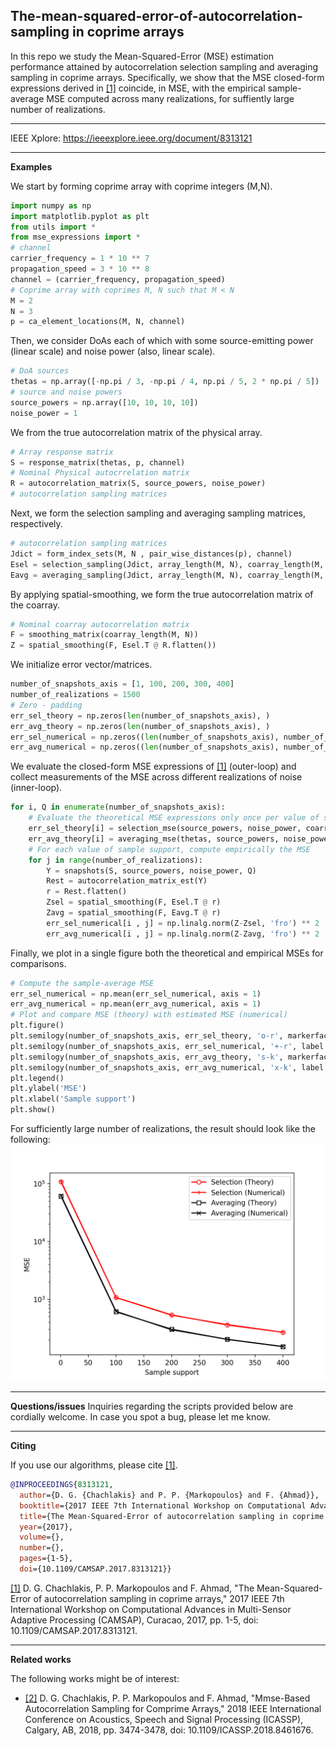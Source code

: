 ## The-mean-squared-error-of-autocorrelation-sampling in coprime arrays



In this repo we study the Mean-Squared-Error (MSE) estimation performance attained by autocorrelation selection sampling and averaging sampling in coprime arrays. Specifically, we show that the MSE closed-form expressions derived in [[1]](https://ieeexplore.ieee.org/document/8313121) coincide, in MSE, with the empirical sample-average MSE computed across many realizations, for suffiently large number of realizations. 

---

IEEE Xplore: https://ieeexplore.ieee.org/document/8313121

---
**Examples**

We start by forming coprime array with coprime integers (M,N).
```python
import numpy as np
import matplotlib.pyplot as plt
from utils import *
from mse_expressions import *
# channel
carrier_frequency = 1 * 10 ** 7
propagation_speed = 3 * 10 ** 8
channel = (carrier_frequency, propagation_speed)
# Coprime array with coprimes M, N such that M < N
M = 2
N = 3
p = ca_element_locations(M, N, channel) 
```
Then, we consider DoAs each of which with some source-emitting power (linear scale) and noise power (also, linear scale).
```python
# DoA sources
thetas = np.array([-np.pi / 3, -np.pi / 4, np.pi / 5, 2 * np.pi / 5])
# source and noise powers
source_powers = np.array([10, 10, 10, 10])
noise_power = 1
```
We from the true autocorrelation matrix of the physical array.
```python
# Array response matrix
S = response_matrix(thetas, p, channel)
# Nominal Physical autocrrelation matrix
R = autocorrelation_matrix(S, source_powers, noise_power)
# autocorrelation sampling matrices
```
Next, we form the selection sampling and averaging sampling matrices, respectively. 
```python
# autocorrelation sampling matrices
Jdict = form_index_sets(M, N , pair_wise_distances(p), channel)
Esel = selection_sampling(Jdict, array_length(M, N), coarray_length(M, N))
Eavg = averaging_sampling(Jdict, array_length(M, N), coarray_length(M, N))
```
By applying spatial-smoothing, we form the true autocorrelation matrix of the coarray. 
```python
# Nominal coarray autocorrelation matrix
F = smoothing_matrix(coarray_length(M, N))
Z = spatial_smoothing(F, Esel.T @ R.flatten())
```
We initialize error vector/matrices.
```python
number_of_snapshots_axis = [1, 100, 200, 300, 400]
number_of_realizations = 1500
# Zero - padding
err_sel_theory = np.zeros(len(number_of_snapshots_axis), )
err_avg_theory = np.zeros(len(number_of_snapshots_axis), )
err_sel_numerical = np.zeros((len(number_of_snapshots_axis), number_of_realizations))
err_avg_numerical = np.zeros((len(number_of_snapshots_axis), number_of_realizations))
```
We evaluate the closed-form MSE expressions of [[1]](https://ieeexplore.ieee.org/document/8313121) (outer-loop) and
collect measurements of the MSE across different realizations of noise (inner-loop).
```python
for i, Q in enumerate(number_of_snapshots_axis):
    # Evaluate the theoretical MSE expressions only once per value of sample support
    err_sel_theory[i] = selection_mse(source_powers, noise_power, coarray_length(M, N), Q)
    err_avg_theory[i] = averaging_mse(thetas, source_powers, noise_power, coarray_length(M, N), Q, Jdict, p, channel)
    # For each value of sample support, compute empirically the MSE
    for j in range(number_of_realizations): 
        Y = snapshots(S, source_powers, noise_power, Q)
        Rest = autocorrelation_matrix_est(Y)
        r = Rest.flatten()
        Zsel = spatial_smoothing(F, Esel.T @ r)
        Zavg = spatial_smoothing(F, Eavg.T @ r)
        err_sel_numerical[i , j] = np.linalg.norm(Z-Zsel, 'fro') ** 2
        err_avg_numerical[i , j] = np.linalg.norm(Z-Zavg, 'fro') ** 2
```
Finally, we plot in a single figure both the theoretical and empirical MSEs for comparisons. 
```python
# Compute the sample-average MSE
err_sel_numerical = np.mean(err_sel_numerical, axis = 1)
err_avg_numerical = np.mean(err_avg_numerical, axis = 1)
# Plot and compare MSE (theory) with estimated MSE (numerical)
plt.figure()
plt.semilogy(number_of_snapshots_axis, err_sel_theory, 'o-r', markerfacecolor = 'w', label = "Selection (Theory)")
plt.semilogy(number_of_snapshots_axis, err_sel_numerical, '+-r', label = "Selection (Numerical)")
plt.semilogy(number_of_snapshots_axis, err_avg_theory, 's-k', markerfacecolor = 'w', label = "Averaging (Theory)")
plt.semilogy(number_of_snapshots_axis, err_avg_numerical, 'x-k', label = "Averaging (Numerical)")
plt.legend()
plt.ylabel('MSE')
plt.xlabel('Sample support')
plt.show()
```
For sufficiently large number of realizations, the result should look like the following: 
![](mse.png) 

---
**Questions/issues**
Inquiries regarding the scripts provided below are cordially welcome. In case you spot a bug, please let me know. 

---
**Citing**

If you use our algorithms, please cite [[1]](https://ieeexplore.ieee.org/document/8313121).

```bibtex
@INPROCEEDINGS{8313121,
  author={D. G. {Chachlakis} and P. P. {Markopoulos} and F. {Ahmad}},
  booktitle={2017 IEEE 7th International Workshop on Computational Advances in Multi-Sensor Adaptive Processing (CAMSAP)}, 
  title={The Mean-Squared-Error of autocorrelation sampling in coprime arrays}, 
  year={2017},
  volume={},
  number={},
  pages={1-5},
  doi={10.1109/CAMSAP.2017.8313121}}
```
[[1]](https://ieeexplore.ieee.org/document/8313121) D. G. Chachlakis, P. P. Markopoulos and F. Ahmad, "The Mean-Squared-Error of autocorrelation sampling in coprime arrays," 2017 IEEE 7th International Workshop on Computational Advances in Multi-Sensor Adaptive Processing (CAMSAP), Curacao, 2017, pp. 1-5, doi: 10.1109/CAMSAP.2017.8313121.

---

**Related works**

The following works might be of interest:

* [[2]](https://ieeexplore.ieee.org/document/8461676) D. G. Chachlakis, P. P. Markopoulos and F. Ahmad, "Mmse-Based Autocorrelation Sampling for Comprime Arrays," 2018 IEEE International Conference on Acoustics, Speech and Signal Processing (ICASSP), Calgary, AB, 2018, pp. 3474-3478, doi: 10.1109/ICASSP.2018.8461676.


